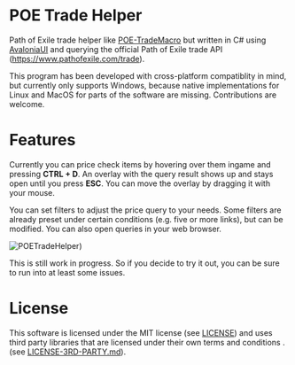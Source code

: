 # POE Trade Helper

Path of Exile trade helper like [POE-TradeMacro](https://github.com/PoE-TradeMacro/POE-TradeMacro) but written in C# using [AvaloniaUI](https://github.com/AvaloniaUI/Avalonia) and querying the official Path of Exile trade API (https://www.pathofexile.com/trade).

This program has been developed with cross-platform compatiblity in mind, but currently only supports Windows, because native implementations for Linux and MacOS for parts of the software are missing. Contributions are welcome.

# Features

Currently you can price check items by hovering over them ingame and pressing **CTRL + D**. An overlay with the query result shows up and stays open until you press **ESC**. You can move the overlay by dragging it with your mouse.

You can set filters to adjust the price query to your needs. Some filters are already preset under certain conditions (e.g. five or more links), but can be modified. You can also open queries in your web browser.

![POETradeHelper](https://user-images.githubusercontent.com/9286842/95361360-eb5ca500-08cc-11eb-96a1-81901aa268fd.png))

This is still work in progress. So if you decide to try it out, you can be sure to run into at least some issues.

# License

This software is licensed under the MIT license (see [LICENSE](LICENSE)) and uses third party libraries that are licensed under their own terms and conditions . (see [LICENSE-3RD-PARTY.md](LICENSE-3RD-PARTY.md)).

